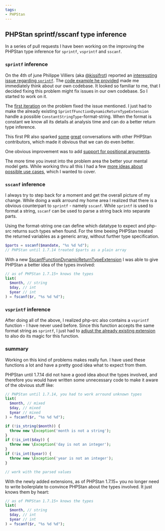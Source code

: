 ```yaml
---
tags:
- PHPStan
---
```



## PHPStan sprintf/sscanf type inference

In a series of pull requests I have been working on the improving the PHPStan type inference for `sprintf`, `vsprintf` and `sscanf`.

### `sprintf` inference

On the 4th of june Philippe Villiers (aka [@kissifrot](https://github.com/kissifrot)) reported an [interessting issue regarding `sprintf`](https://github.com/phpstan/phpstan/issues/7387).
The [code example he provided](https://phpstan.org/r/546a013a-1028-41d6-9256-2528c6123498) made me immediately think about our own codebase.
It looked so familiar to me, that I decided fixing this problem might fix issues in our own codebase. So I started to work on it.

The [first iteration](https://github.com/phpstan/phpstan-src/pull/1410) on the problem fixed the issue mentioned.
I just had to make the already existing `SprintfFunctionDynamicReturnTypeExtension` handle a possible `ConstantStringType`-format-string.
When the format is constant we know all its details at analysis time and can do a better return type inference.

This first PR also sparked [some](https://github.com/phpstan/phpstan-src/pull/1410#issuecomment-1152123657) [great](https://github.com/phpstan/phpstan-src/pull/1410#issuecomment-1152131750) conversations with other PHPStan contributors,
which made it obvious that we can do even better.

One obvious improvement was to add [support for positional arguments](https://github.com/phpstan/phpstan-src/pull/1437).

The more time you invest into the problem area the better your mental model gets.
While working thru all this I had a few [more ideas about possible use cases](https://github.com/phpstan/phpstan-src/pull/1440), which I wanted to cover.

### `sscanf` inference

I always try to step back for a moment and get the overall picture of my change. While doing a walk arround my home area I realized that there is a obvious counterpart to `sprintf` - namely `sscanf`.
While `sprintf` is used to format a string, `sscanf` can be used to parse a string back into separate parts.

Using the format-string one can define which datatype to expect and php-src returns such types when found.
For the time beeing PHPStan treated the returned variables as a generic array, without further type specification.

```php
$parts = sscanf($mandate, "%s %d %d");
// PHPStan until 1.7.14 treated $parts as a plain array
```

With a new [SscanfFunctionDynamicReturnTypeExtension](https://github.com/phpstan/phpstan-src/pull/1434) I was able to give PHPStan a better idea of the types involved:

```php
// as of PHPStan 1.7.15+ knows the types
list(
  $month, // string
  $day, // int
  $year // int
) = fscanf($r, "%s %d %d");
```

### `vsprintf` inference

After doing all of the above, I realized php-src also contains a `vsprintf` function -  I have never used before.
Since this function accepts the same format string as `sprintf`, I just had to [adjust the already existing extension](https://github.com/phpstan/phpstan-src/pull/1441) to also do its magic for this function.


### summary

Working on this kind of problems makes really fun. I have used these functions a lot and have a pretty good idea what to expect from them.

PHPStan until 1.7.14 did not have a good idea about the types involved, and therefore you would have written some unnecessary code to make it aware of the obvious stuff like:
```php
// PHPStan until 1.7.14, you had to work arround unknown types
list(
  $month, // mixed
  $day, // mixed
  $year // mixed
) = fscanf($r, "%s %d %d");

if (!is_string($month)) {
  throw new \Exception('month is not a string');
}
if (!is_int($day)) {
  throw new \Exception('day is not an integer');
}
if (!is_int($year)) {
  throw new \Exception('year is not an integer');
}

// work with the parsed values
```

With the newly added extensions, as of PHPStan 1.7.15+ you no longer need to write boilerplate to convince PHPStan about the types involved.
It just knows them by heart:

```php
// as of PHPStan 1.7.15+ knows the types
list(
  $month, // string
  $day, // int
  $year // int
) = fscanf($r, "%s %d %d");
```